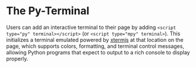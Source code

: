 # The Py-Terminal

Users can add an interactive terminal to their page by adding `<script type="py" terminal></script>` (or `<script type="mpy" terminal>`). This initializes a terminal emulated powered by [xtermjs](https://xtermjs.org/) at that location on the page, which supports colors, formatting, and terminal control messages, allowing Python programs that expect to output to a rich console to display properly.